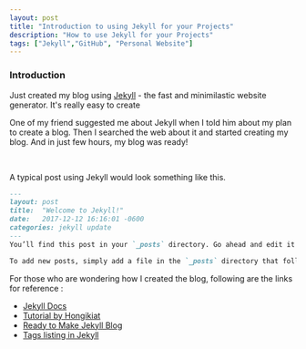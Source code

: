 ```yaml
---
layout: post
title: "Introduction to using Jekyll for your Projects"
description: "How to use Jekyll for your Projects"
tags: ["Jekyll","GitHub", "Personal Website"]
---
```


### Introduction

Just created my blog using [Jekyll](http://jekyllrb.com) - the fast and minimilastic website generator. It's really easy to create 

One of my friend suggested me about Jekyll when I told him about my plan to create a blog. Then I searched the web about it and started creating my blog. And in just few hours, my blog was ready!

<br>

A typical post using Jekyll would look something like this. 
```markdown
---
layout: post
title:  "Welcome to Jekyll!"
date:   2017-12-12 16:16:01 -0600
categories: jekyll update
---
You’ll find this post in your `_posts` directory. Go ahead and edit it and re-build the site to see your changes. You can rebuild the site in many different ways, but the most common way is to run `bundle exec jekyll serve`, which launches a web server and auto-regenerates your site when a file is updated.

To add new posts, simply add a file in the `_posts` directory that follows the convention `YYYY-MM-DD-name-of-post.ext` and includes the necessary front matter. Take a look at the source for this post to get an idea about how it works.

```

For those who are wondering how I created the blog, following are the links for reference :
* [Jekyll Docs](https://jekyllrb.com/docs/home/)
* [Tutorial by Hongikiat](http://www.hongkiat.com/blog/blog-with-jekyll/)
* [Ready to Make Jekyll Blog](https://www.smashingmagazine.com/2014/08/build-blog-jekyll-github-pages/)
* [Tags listing in Jekyll](https://www.jokecamp.com/blog/listing-jekyll-posts-by-tag/)

